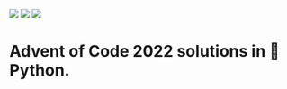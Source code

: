 ![](https://img.shields.io/badge/day%20📅-5-blue) ![](https://img.shields.io/badge/stars%20⭐-8-yellow) 	![](https://img.shields.io/badge/days%20completed-4-red)
# Advent of Code 2022 solutions in 🐍 Python.
